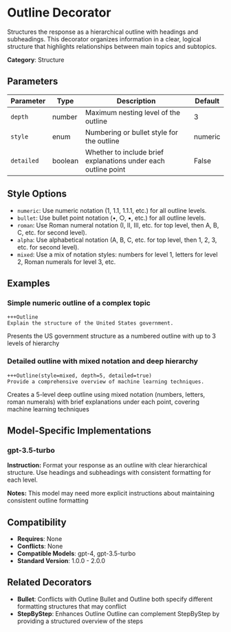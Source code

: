# Outline Decorator

Structures the response as a hierarchical outline with headings and subheadings. This decorator organizes information in a clear, logical structure that highlights relationships between main topics and subtopics.

**Category**: Structure

## Parameters

| Parameter | Type | Description | Default |
|-----------|------|-------------|--------|
| `depth` | number | Maximum nesting level of the outline | 3 |
| `style` | enum | Numbering or bullet style for the outline | numeric |
| `detailed` | boolean | Whether to include brief explanations under each outline point | False |

## Style Options

- `numeric`: Use numeric notation (1, 1.1, 1.1.1, etc.) for all outline levels.
- `bullet`: Use bullet point notation (•, ○, ▪, etc.) for all outline levels.
- `roman`: Use Roman numeral notation (I, II, III, etc. for top level, then A, B, C, etc. for second level).
- `alpha`: Use alphabetical notation (A, B, C, etc. for top level, then 1, 2, 3, etc. for second level).
- `mixed`: Use a mix of notation styles: numbers for level 1, letters for level 2, Roman numerals for level 3, etc.

## Examples

### Simple numeric outline of a complex topic

```
+++Outline
Explain the structure of the United States government.
```

Presents the US government structure as a numbered outline with up to 3 levels of hierarchy

### Detailed outline with mixed notation and deep hierarchy

```
+++Outline(style=mixed, depth=5, detailed=true)
Provide a comprehensive overview of machine learning techniques.
```

Creates a 5-level deep outline using mixed notation (numbers, letters, roman numerals) with brief explanations under each point, covering machine learning techniques

## Model-Specific Implementations

### gpt-3.5-turbo

**Instruction:** Format your response as an outline with clear hierarchical structure. Use headings and subheadings with consistent formatting for each level.

**Notes:** This model may need more explicit instructions about maintaining consistent outline formatting


## Compatibility

- **Requires**: None
- **Conflicts**: None
- **Compatible Models**: gpt-4, gpt-3.5-turbo
- **Standard Version**: 1.0.0 - 2.0.0

## Related Decorators

- **Bullet**: Conflicts with Outline Bullet and Outline both specify different formatting structures that may conflict
- **StepByStep**: Enhances Outline Outline can complement StepByStep by providing a structured overview of the steps
